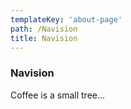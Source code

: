 ```yaml
---
templateKey: 'about-page'
path: /Navision
title: Navision
---
```

### Navision
Coffee is a small tree...